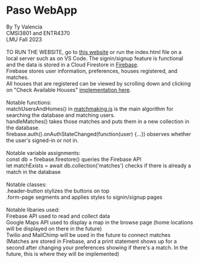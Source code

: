 # Paso WebApp 
By Ty Valencia <br>
CMSI3801 and ENTR4370 <br>
LMU Fall 2023 <br>
<br>
TO RUN THE WEBSITE, go to [this website](https://tyvalencia.github.io/pasohomes/) or run the index.html file on a local server such as on VS Code. 
The signin/signup feature is functional and the data is stored in a Cloud Firestore in [Firebase](https://console.firebase.google.com/u/0/project/paso-6529c/firestore/data/~2FhomeownerData~2FUTmZjF66MgjPYG3TU75j). <br>
Firebase stores user information, preferences, houses registered, and matches. <br>
All houses that are registered can be viewed by scrolling down and clicking on "Check Available Houses" [implementation here](https://github.com/TyValencia/pasohomes/blob/main/browse.js).<br>
<br>
Notable functions: <br>
matchUsersAndHomes() in [matchmaking.js](https://github.com/TyValencia/pasohomes/blob/main/matchmaking.js) is the main algorithm for searching the database and matching users. <br>
handleMatches() takes those matches and puts them in a new collection in the database. <br>
firebase.auth().onAuthStateChanged(function(user) {...}) observes whether the user's signed-in or not in. <br>
<br>
Notable variable assignments: <br>
const db = firebase.firestore() queries the Firebase API <br>
let matchExists = await db.collection('matches') checks if there is already a match in the database <br>
<br>
Notable classes: <br>
.header-button stylizes the buttons on top <br>
.form-page segments and applies styles to signin/signup pages <br>
<br>
Notable libaries used: <br>
Firebase API used to read and collect data <br>
Google Maps API used to display a map in the browse page (home locations will be displayed on there in the future) <br>
Twilio and MailChimp will be used in the future to connect matches (Matches are stored in Firebase, and a print statement shows up for a second after changing your preferences showing if there's a match. In the future, this is where they will be implemented)
